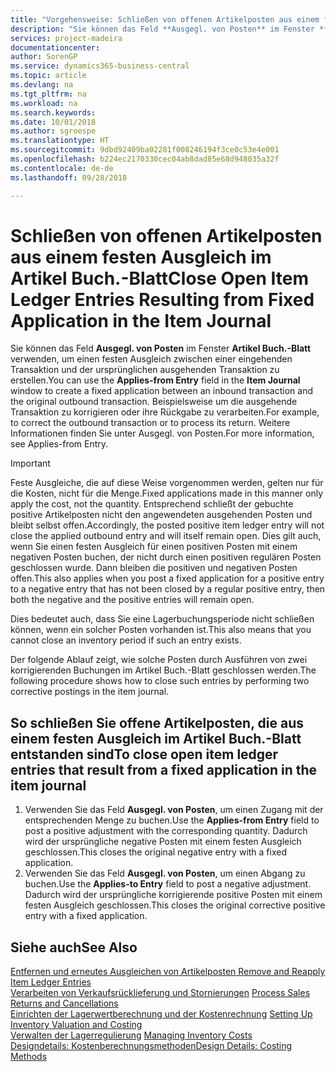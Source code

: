 ```yaml
---
title: "Vorgehensweise: Schließen von offenen Artikelposten aus einem festen Ausgleich im Artikel Buch.-Blatt | Microsoft Docs"
description: "Sie können das Feld **Ausgegl. von Posten** im Fenster **Artikel Buch.-Blatt** verwenden, um einen festen Ausgleich zwischen einer eingehenden Transaktion und der ursprünglichen ausgehenden Transaktion zu erstellen. Beispielsweise um die ausgehende Transaktion zu korrigieren oder ihre Rückgabe zu verarbeiten."
services: project-madeira
documentationcenter: 
author: SorenGP
ms.service: dynamics365-business-central
ms.topic: article
ms.devlang: na
ms.tgt_pltfrm: na
ms.workload: na
ms.search.keywords: 
ms.date: 10/01/2018
ms.author: sgroespe
ms.translationtype: HT
ms.sourcegitcommit: 9dbd92409ba02281f008246194f3ce0c53e4e001
ms.openlocfilehash: b224ec2170330cec04ab8dad85e68d948035a32f
ms.contentlocale: de-de
ms.lasthandoff: 09/28/2018

---
```

# <a name="close-open-item-ledger-entries-resulting-from-fixed-application-in-the-item-journal"></a><span data-ttu-id="a8cfb-104">Schließen von offenen Artikelposten aus einem festen Ausgleich im Artikel Buch.-Blatt</span><span class="sxs-lookup"><span data-stu-id="a8cfb-104">Close Open Item Ledger Entries Resulting from Fixed Application in the Item Journal</span></span>
<span data-ttu-id="a8cfb-105">Sie können das Feld **Ausgegl. von Posten** im Fenster **Artikel Buch.-Blatt** verwenden, um einen festen Ausgleich zwischen einer eingehenden Transaktion und der ursprünglichen ausgehenden Transaktion zu erstellen.</span><span class="sxs-lookup"><span data-stu-id="a8cfb-105">You can use the **Applies-from Entry** field in the **Item Journal** window to create a fixed application between an inbound transaction and the original outbound transaction.</span></span> <span data-ttu-id="a8cfb-106">Beispielsweise um die ausgehende Transaktion zu korrigieren oder ihre Rückgabe zu verarbeiten.</span><span class="sxs-lookup"><span data-stu-id="a8cfb-106">For example, to correct the outbound transaction or to process its return.</span></span> <span data-ttu-id="a8cfb-107">Weitere Informationen finden Sie unter Ausgegl. von Posten.</span><span class="sxs-lookup"><span data-stu-id="a8cfb-107">For more information, see Applies-from Entry.</span></span>  

> [!IMPORTANT]  
>  <span data-ttu-id="a8cfb-108">Feste Ausgleiche, die auf diese Weise vorgenommen werden, gelten nur für die Kosten, nicht für die Menge.</span><span class="sxs-lookup"><span data-stu-id="a8cfb-108">Fixed applications made in this manner only apply the cost, not the quantity.</span></span> <span data-ttu-id="a8cfb-109">Entsprechend schließt der gebuchte positive Artikelposten nicht den angewendeten ausgehenden Posten und bleibt selbst offen.</span><span class="sxs-lookup"><span data-stu-id="a8cfb-109">Accordingly, the posted positive item ledger entry will not close the applied outbound entry and will itself remain open.</span></span> <span data-ttu-id="a8cfb-110">Dies gilt auch, wenn Sie einen festen Ausgleich für einen positiven Posten mit einem negativen Posten buchen, der nicht durch einen positiven regulären Posten geschlossen wurde. Dann bleiben die positiven und negativen Posten offen.</span><span class="sxs-lookup"><span data-stu-id="a8cfb-110">This also applies when you post a fixed application for a positive entry to a negative entry that has not been closed by a regular positive entry, then both the negative and the positive entries will remain open.</span></span>  
>   
>  <span data-ttu-id="a8cfb-111">Dies bedeutet auch, dass Sie eine Lagerbuchungsperiode nicht schließen können, wenn ein solcher Posten vorhanden ist.</span><span class="sxs-lookup"><span data-stu-id="a8cfb-111">This also means that you cannot close an inventory period if such an entry exists.</span></span>  

<span data-ttu-id="a8cfb-112">Der folgende Ablauf zeigt, wie solche Posten durch Ausführen von zwei korrigierenden Buchungen im Artikel Buch.-Blatt geschlossen werden.</span><span class="sxs-lookup"><span data-stu-id="a8cfb-112">The following procedure shows how to close such entries by performing two corrective postings in the item journal.</span></span>  

## <a name="to-close-open-item-ledger-entries-that-result-from-a-fixed-application-in-the-item-journal"></a><span data-ttu-id="a8cfb-113">So schließen Sie offene Artikelposten, die aus einem festen Ausgleich im Artikel Buch.-Blatt entstanden sind</span><span class="sxs-lookup"><span data-stu-id="a8cfb-113">To close open item ledger entries that result from a fixed application in the item journal</span></span>  

1.  <span data-ttu-id="a8cfb-114">Verwenden Sie das Feld **Ausgegl. von Posten**, um einen Zugang mit der entsprechenden Menge zu buchen.</span><span class="sxs-lookup"><span data-stu-id="a8cfb-114">Use the **Applies-from Entry** field to post a positive adjustment with the corresponding quantity.</span></span> <span data-ttu-id="a8cfb-115">Dadurch wird der ursprüngliche negative Posten mit einem festen Ausgleich geschlossen.</span><span class="sxs-lookup"><span data-stu-id="a8cfb-115">This closes the original negative entry with a fixed application.</span></span>  
2.  <span data-ttu-id="a8cfb-116">Verwenden Sie das Feld **Ausgegl. von Posten**, um einen Abgang zu buchen.</span><span class="sxs-lookup"><span data-stu-id="a8cfb-116">Use the **Applies-to Entry** field to post a negative adjustment.</span></span> <span data-ttu-id="a8cfb-117">Dadurch wird der ursprüngliche korrigierende positive Posten mit einem festen Ausgleich geschlossen.</span><span class="sxs-lookup"><span data-stu-id="a8cfb-117">This closes the original corrective positive entry with a fixed application.</span></span>  

## <a name="see-also"></a><span data-ttu-id="a8cfb-118">Siehe auch</span><span class="sxs-lookup"><span data-stu-id="a8cfb-118">See Also</span></span>  
[<span data-ttu-id="a8cfb-119">Entfernen und erneutes Ausgleichen von Artikelposten</span><span class="sxs-lookup"><span data-stu-id="a8cfb-119"> Remove and Reapply Item Ledger Entries</span></span>](finance-how-to-remove-and-reapply-item-entries.md)  
 <span data-ttu-id="a8cfb-120">[Verarbeiten von Verkaufsrücklieferung und Stornierungen](sales-how-process-sales-returns-cancellations.md) </span><span class="sxs-lookup"><span data-stu-id="a8cfb-120">[Process Sales Returns and Cancellations](sales-how-process-sales-returns-cancellations.md) </span></span>  
 <span data-ttu-id="a8cfb-121">[Einrichten der Lagerwertberechnung und der Kostenrechnung](finance-set-up-inventory-valuation-and-costing.md) </span><span class="sxs-lookup"><span data-stu-id="a8cfb-121">[Setting Up Inventory Valuation and Costing](finance-set-up-inventory-valuation-and-costing.md) </span></span>  
 <span data-ttu-id="a8cfb-122">[Verwalten der Lagerregulierung](finance-manage-inventory-costs.md) </span><span class="sxs-lookup"><span data-stu-id="a8cfb-122">[Managing Inventory Costs](finance-manage-inventory-costs.md) </span></span>  
 [<span data-ttu-id="a8cfb-123">Designdetails: Kostenberechnungsmethoden</span><span class="sxs-lookup"><span data-stu-id="a8cfb-123">Design Details: Costing Methods</span></span>](design-details-costing-methods.md)

